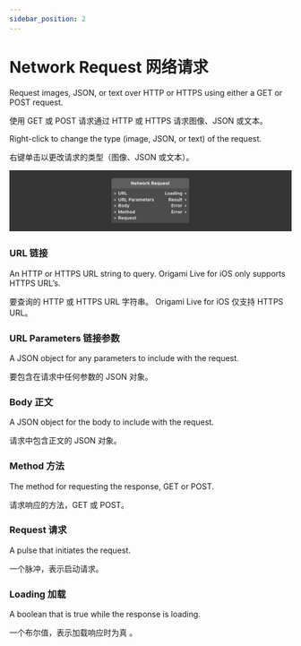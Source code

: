 ```yaml
---
sidebar_position: 2
---
```


# Network Request 网络请求

Request images, JSON, or text over HTTP or HTTPS using either a GET or POST request.

使用 GET 或 POST 请求通过 HTTP 或 HTTPS 请求图像、JSON 或文本。

Right-click to change the type (image, JSON, or text) of the request.

右键单击以更改请求的类型（图像、JSON 或文本）。

![Image](./../../static/img/docs/Data/network-request.png)

### URL 链接

An HTTP or HTTPS URL string to query. Origami Live for iOS only supports HTTPS URL’s.

要查询的 HTTP 或 HTTPS URL 字符串。 Origami Live for iOS 仅支持 HTTPS URL。

### URL Parameters 链接参数

A JSON object for any parameters to include with the request.

要包含在请求中任何参数的 JSON 对象。

### Body 正文

A JSON object for the body to include with the request.

请求中包含正文的 JSON 对象。

### Method 方法

The method for requesting the response, GET or POST.

请求响应的方法，GET 或 POST。

### Request 请求

A pulse that initiates the request.

一个脉冲，表示启动请求。

### Loading 加载

A boolean that is true while the response is loading.

一个布尔值，表示加载响应时为真 。
